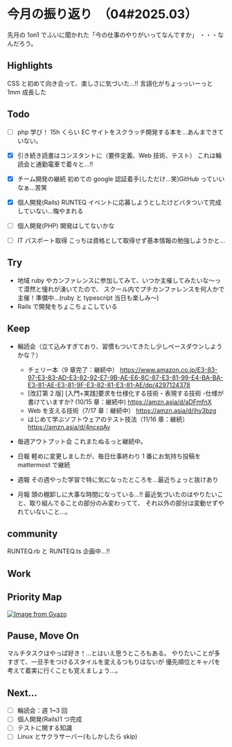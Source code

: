 # 今月の振り返り　（04#2025.03）

<!-- ひとこと -->

先月の 1on1 でふいに聞かれた「今の仕事のやりがいってなんですか」
・・・なんだろう。

## Highlights

<!-- 褒められたこと、うまくいったこと、楽しかったこと -->

CSS と初めて向き合って、楽しさに気づいた...!!
言語化がちょっっいーっと 1mm 成長した

## Todo

<!-- 先月立てた目標に対して、達成できたか -->

- [ ] php 学び！
      15h くらい EC サイトをスクラッチ開発する本を...あんまできていない。

- [x] 引き続き読書はコンスタントに（要件定義、Web 技術、テスト）
      これは輪読会と通勤電車で着々と...!!

- [x] チーム開発の継続
      初めての google 認証着手(しただけ...笑)GitHub っていいなぁ...苦笑
- [x] 個人開発(Rails)
      RUNTEQ イベントに応募しようとしたけどバタついて完成していない...悔やまれる

- [ ] 個人開発(PHP)
      開発はしてないかな

- [ ] IT パスポート取得
      こっちは資格として取得せず基本情報の勉強しようかと...

## Try

<!-- Todo以外に挑戦したこと、新しく始めたこと -->

- 地域 ruby やカンファレンスに参加してみて、いつか主催してみたいな〜って漠然と憧れが湧いてたので、
  スクール内でプチカンファレンスを何人かで主催！準備中...(ruby と typescript 当日も楽しみ〜)
- Rails で開発をちょこちょこしている

## Keep

<!-- 先月から継続していることの進捗・やり切ったこと、維持できている挑戦 -->

- 輪読会（立て込みすぎており、習慣もついてきたし少しペースダウンしようかな？）

  - チェリー本（9 章完了：継続中）
    https://www.amazon.co.jp/E3-83-97-E3-83-AD-E3-82-92-E7-9B-AE-E6-8C-87-E3-81-99-E4-BA-BA-E3-81-AE-E3-81-9F-E3-82-81-E3-81-AE/dp/4297124378
  - [改訂第 2 版] [入門+実践]要求を仕様化する技術・表現する技術 -仕様が書けていますか? (10/15 章：継続中)
    https://amzn.asia/d/aDFmfnX
  - Web を支える技術（7/17 章：継続中）
    https://amzn.asia/d/ihy3bzg
  - はじめて学ぶソフトウェアのテスト技法（11/16 章：継続）
    https://amzn.asia/d/4ncxqAy

- 毎週アウトプット会
  これまたぬるっと継続中。
- 日報
  軽めに変更しましたが、毎日仕事終わり 1 番にお気持ち投稿を mattermost で継続
- 週報
  その週やった学習で特に気になったところを...最近ちょっと抜けあり
- 月報
  頭の棚卸しに大事な時間になっている...!!
  最近気づいたのはやりたいこと、取り組んでることの部分のみ変わってて、
  それ以外の部分は変動せずやれていないこと...。

## community

RUNTEQ.rb と RUNTEQ.ts 企画中...!!

## Work

<!-- 業務で経験した技術 -->

## Priority Map

<!-- 現状の優先順位(x,y軸に位置どり)、今後どの軸方面へ伸ばしていきたいと考えてるか(矢印)を視覚化 -->

[![Image from Gyazo](https://i.gyazo.com/2311bc65a4010b8cb4368330818a7271.png)](https://gyazo.com/2311bc65a4010b8cb4368330818a7271)

## Pause, Move On

<!-- ネガティブ要素から今後どう活かすか宣言、ちょっとは吐き出させてくれ -->

マルチタスクはやっぱ好き！...とはいえ思うところもある。
やりたいことが多すぎて、一旦手をつけるスタイルを変えるつもりはないが
優先順位とキャパを考えて着実に行くことも覚えましょう...。

## Next...

- [ ] 輪読会：週 1~3 回
- [ ] 個人開発(Rails)1 つ完成
- [ ] テストに関する知識
- [ ] Linux とサクラサーバー(もしかしたら skip)
